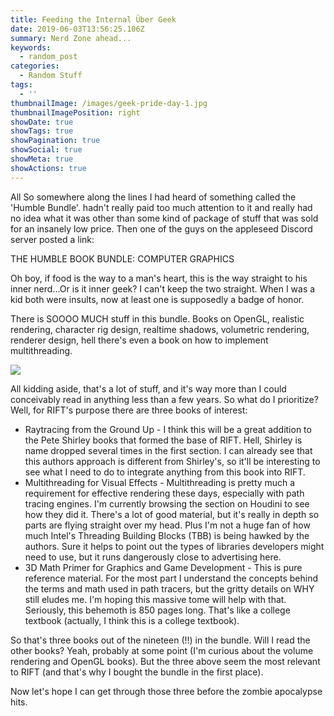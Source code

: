 ```yaml
---
title: Feeding the Internal Über Geek
date: 2019-06-03T13:56:25.106Z
summary: Nerd Zone ahead...
keywords:
  - random_post
categories:
  - Random Stuff
tags:
  - ''
thumbnailImage: /images/geek-pride-day-1.jpg
thumbnailImagePosition: right
showDate: true
showTags: true
showPagination: true
showSocial: true
showMeta: true
showActions: true
---
```

All So somewhere along the lines I had heard of something called the 'Humble Bundle'.  hadn't really paid too much attention to it and really had no idea what it was other than some kind of package of stuff that was sold for an insanely low price.  Then one of the guys on the appleseed Discord server posted a link:

THE HUMBLE BOOK BUNDLE: COMPUTER GRAPHICS

Oh boy, if food is the way to a man's heart, this is the way straight to his inner nerd...Or is it inner geek?  I can't keep the two straight.  When I was a kid both were insults, now at least one is supposedly a badge of honor.

There is SOOOO MUCH stuff in this bundle.  Books on OpenGL, realistic rendering, character rig design, realtime shadows, volumetric rendering, renderer design, hell there's even a book on how to implement multithreading.

![](/images/9f79806adc8aaba252b801d7e9f0487d57d2b388e8a7345823feebbe93102d91.jpg)

All kidding aside, that's a lot of stuff, and it's way more than I could conceivably read in anything less than a few years.  So what do I prioritize?  Well, for RIFT's purpose there are three books of interest:

* Raytracing from the Ground Up - I think this will be a great addition to the Pete Shirley books that formed the base of RIFT.  Hell, Shirley is name dropped several times in the first section.  I can already see that this authors approach is different from Shirley's, so it'll be interesting to see what I need to do to integrate anything from this book into RIFT.
* Multithreading for Visual Effects - Multithreading is pretty much a requirement for effective rendering these days, especially with path tracing engines.  I'm currently browsing the section on Houdini to see how they did it.  There's a lot of good material, but it's really in depth so parts are flying straight over my head.  Plus I'm not a huge fan of how much Intel's Threading Building Blocks (TBB) is being hawked by the authors.  Sure it helps to point out the types of libraries developers might need to use, but it runs dangerously close to advertising here.
* 3D Math Primer for Graphics and Game Development - This is pure reference material.  For the most part I understand the concepts behind the terms and math used in path tracers, but the gritty details on WHY still eludes me.  I'm hoping this massive tome will help with that.  Seriously, this behemoth is 850 pages long.  That's like a college textbook (actually, I think this is a college textbook).

So that's three books out of the nineteen (!!) in the bundle.  Will I read the other books?  Yeah, probably at some point (I'm curious about the volume rendering and OpenGL books).  But the three above seem the most relevant to RIFT (and that's why I bought the bundle in the first place).

Now let's hope I can get through those three before the zombie apocalypse hits.
